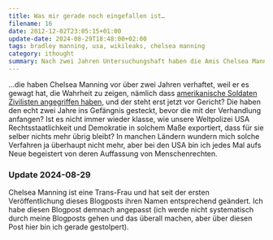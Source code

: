 ```yaml
---
title: Was mir gerade noch eingefallen ist…
filename: 16
date: 2012-12-02T23:05:15+01:00
update-date: 2024-08-29T18:48:00+02:00
tags: bradley manning, usa, wikileaks, chelsea manning
category: ithought
summary: Nach zwei Jahren Untersuchungshaft haben die Amis Chelsea Manning jetzt endlich vor Gericht gestellt, weil er es gewagt hat, die Verbrechen von US-Soldaten zu veröffentlichen.
---
```


…die haben Chelsea Manning vor über zwei Jahren verhaftet, weil er es gewagt hat, die Wahrheit zu zeigen, nämlich dass [amerikanische Soldaten Zivilisten angegriffen haben](https://de.wikipedia.org/wiki/Luftangriffe_in_Bagdad_vom_12._Juli_2007), und der steht erst jetzt vor Gericht? Die haben den echt zwei Jahre ins Gefängnis gesteckt, bevor die mit der Verhandlung anfangen? Ist es nicht immer wieder klasse, wie unsere Weltpolizei USA Rechtsstaatlichkeit und Demokratie in solchem Maße exportiert, dass für sie selber nichts mehr übrig bleibt? In manchen Ländern wundern mich solche Verfahren ja überhaupt nicht mehr, aber bei den USA bin ich jedes Mal aufs Neue begeistert von deren Auffassung von Menschenrechten.

### Update 2024-08-29

Chelsea Manning ist eine Trans-Frau und hat seit der ersten Veröffentlichung dieses Blogposts ihren Namen entsprechend geändert. Ich habe diesen Blogpost demnach angepasst (ich werde nicht systematisch durch meine Blogposts gehen und das überall machen, aber über diesen Post hier bin ich gerade gestolpert).
